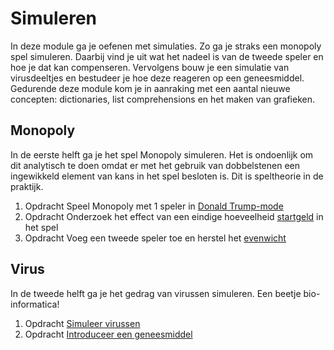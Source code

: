 # Simuleren

In deze module ga je oefenen met simulaties. Zo ga je straks een monopoly spel simuleren. Daarbij vind je uit wat het nadeel is van de tweede speler en hoe je dat kan compenseren. Vervolgens bouw je een simulatie van virusdeeltjes en bestudeer je hoe deze reageren op een geneesmiddel. Gedurende deze module kom je in aanraking met een aantal nieuwe concepten: dictionaries, list comprehensions en het maken van grafieken.


## Monopoly

In de eerste helft ga je het spel Monopoly simuleren. Het is ondoenlijk om dit analytisch te doen omdat er met het gebruik van dobbelstenen een ingewikkeld element van kans in het spel besloten is. Dit is speltheorie in de praktijk.

1. <span class="label label-primary">Opdracht</span> Speel Monopoly met 1 speler in [Donald Trump-mode](/problems/monopoly-trump)
2. <span class="label label-primary">Opdracht</span> Onderzoek het effect van een eindige hoeveelheid [startgeld](/problems/monopoly-startgeld) in het spel
3. <span class="label label-primary">Opdracht</span> Voeg een tweede speler toe en herstel het [evenwicht](/problems/monopoly-multiplayer)


## Virus

In de tweede helft ga je het gedrag van virussen simuleren. Een beetje bio-informatica!

1. <span class="label label-primary">Opdracht</span> [Simuleer virussen](/problems/virus-simuleer)
2. <span class="label label-primary">Opdracht</span> [Introduceer een geneesmiddel](/problems/virus-geneesmiddel)

